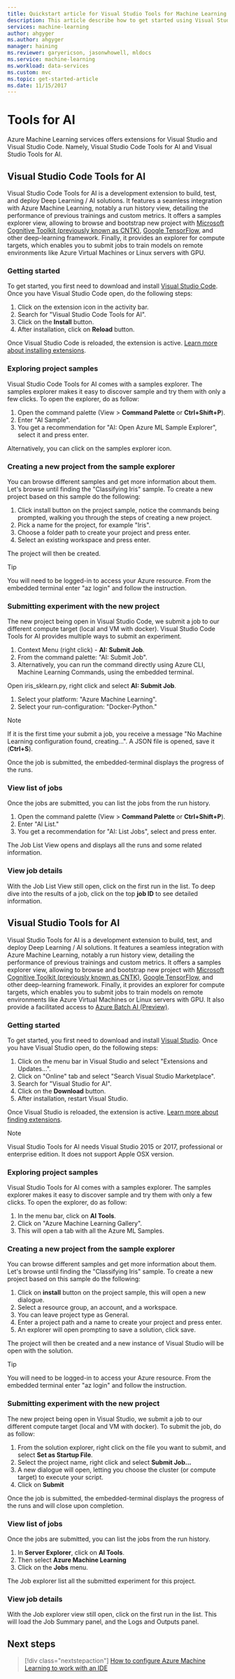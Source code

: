 ```yaml
---
title: Quickstart article for Visual Studio Tools for Machine Learning on Azure | Microsoft Docs
description: This article describe how to get started using Visual Studio Tools for Machine Learning, from creating an experiment, training a model, and operationalizing a web-service.
services: machine-learning
author: ahgyger
ms.author: ahgyger
manager: haining
ms.reviewer: garyericson, jasonwhowell, mldocs
ms.service: machine-learning
ms.workload: data-services
ms.custom: mvc
ms.topic: get-started-article
ms.date: 11/15/2017
---
```


# Tools for AI 
Azure Machine Learning services offers extensions for Visual Studio and Visual Studio Code. Namely, Visual Studio Code Tools for AI and Visual Studio Tools for AI. 

## Visual Studio Code Tools for AI
Visual Studio Code Tools for AI is a development extension to build, test, and deploy Deep Learning / AI solutions. It features a seamless integration with Azure Machine Learning, notably a run history view, detailing the performance of previous trainings and custom metrics. It offers a samples explorer view, allowing to browse and bootstrap new project with  [Microsoft Cognitive Toolkit (previously known as CNTK)](http://www.microsoft.com/en-us/cognitive-toolkit), [Google TensorFlow](https://www.tensorflow.org), and other deep-learning framework. Finally, it provides an explorer for compute targets, which enables you to submit jobs to train models on remote environments like Azure Virtual Machines or Linux servers with GPU. 
 
### Getting started 
To get started, you first need to download and install [Visual Studio Code](https://code.visualstudio.com/Download). Once you have Visual Studio Code open, do the following steps:
1. Click on the extension icon in the activity bar. 
2. Search for "Visual Studio Code Tools for AI". 
3. Click on the **Install** button. 
4. After installation, click on **Reload** button. 

Once Visual Studio Code is reloaded, the extension is active. [Learn more about installing extensions](https://code.visualstudio.com/docs/editor/extension-gallery).

### Exploring project samples
Visual Studio Code Tools for AI comes with a samples explorer. The samples explorer makes it easy to discover sample and try them with only a few clicks. 
To open the explorer, do as follow:   
1. Open the command palette (View > **Command Palette** or **Ctrl+Shift+P**).
2. Enter "AI Sample". 
3. You get a recommendation for "AI: Open Azure ML Sample Explorer", select it and press enter. 

Alternatively, you can click on the samples explorer icon.

### Creating a new project from the sample explorer 
You can browse different samples and get more information about them. Let's browse until finding the "Classifying Iris" sample. 
To create a new project based on this sample do the following:
1. Click install button on the project sample, notice the commands being prompted, walking you through the steps of creating a new project. 
2. Pick a name for the project, for example "Iris".
3. Choose a folder path to create your project and press enter. 
4. Select an existing workspace and press enter.

The project will then be created.

> [!TIP]
> You will need to be logged-in to access your Azure resource. From the embedded terminal enter "az login" and follow the instruction. 

### Submitting experiment with the new project
The new project being open in Visual Studio Code, we submit a job to our different compute target (local and VM with docker).
Visual Studio Code Tools for AI provides multiple ways to submit an experiment. 
1. Context Menu (right click) - **AI: Submit Job**.
2. From the command palette: "AI: Submit Job".
3. Alternatively, you can run the command directly using Azure CLI, Machine Learning Commands, using the embedded terminal.

Open iris_sklearn.py, right click and select **AI: Submit Job**.
1. Select your platform: "Azure Machine Learning".
2. Select your run-configuration: "Docker-Python."

> [!NOTE]
> If it is the first time your submit a job, you receive a message "No Machine Learning configuration found, creating...". A JSON file is opened, save it (**Ctrl+S**).

Once the job is submitted, the embedded-terminal displays the progress of the runs. 

### View list of jobs
Once the jobs are submitted, you can list the jobs from the run history.
1. Open the command palette (View > **Command Palette** or **Ctrl+Shift+P**).
2. Enter "AI List."
3. You get a recommendation for "AI: List Jobs", select and press enter.

The Job List View opens and displays all the runs and some related information.

### View job details
With the Job List View still open, click on the first run in the list.
To deep dive into the results of a job, click on the top **job ID** to see detailed information. 

## Visual Studio Tools for AI
Visual Studio Tools for AI is a development extension to build, test, and deploy Deep Learning / AI solutions. It features a seamless integration with Azure Machine Learning, notably a run history view, detailing the performance of previous trainings and custom metrics. It offers a samples explorer view, allowing to browse and bootstrap new project with  [Microsoft Cognitive Toolkit (previously known as CNTK)](http://www.microsoft.com/en-us/cognitive-toolkit), [Google TensorFlow](https://www.tensorflow.org), and other deep-learning framework. Finally, it provides an explorer for compute targets, which enables you to submit jobs to train models on remote environments like Azure Virtual Machines or Linux servers with GPU. It also provide a facilitated access to [Azure Batch AI (Preview)](https://docs.microsoft.com/en-us/azure/batch-ai/).
 
### Getting started 
To get started, you first need to download and install [Visual Studio](https://www.visualstudio.com/downloads/). Once you have Visual Studio open, do the following steps:
1. Click on the menu bar in Visual Studio and select "Extensions and Updates...".
2. Click on "Online" tab and select "Search Visual Studio Marketplace".
3. Search for "Visual Studio for AI". 
3. Click on the **Download** button. 
4. After installation, restart Visual Studio. 

Once Visual Studio is reloaded, the extension is active. [Learn more about finding extensions](hhttps://docs.microsoft.com/en-us/visualstudio/ide/finding-and-using-visual-studio-extensions).

> [!NOTE]
> Visual Studio Tools for AI needs Visual Studio 2015 or 2017, professional or enterprise edition. It does not support Apple OSX version. 


### Exploring project samples
Visual Studio Tools for AI comes with a samples explorer. The samples explorer makes it easy to discover sample and try them with only a few clicks. 
To open the explorer, do as follow:   
1. In the menu bar, click on **AI Tools**.
2. Click on "Azure Machine Learning Gallery".
3. This will open a tab with all the Azure ML Samples. 

### Creating a new project from the sample explorer 
You can browse different samples and get more information about them. Let's browse until finding the "Classifying Iris" sample. 
To create a new project based on this sample do the following:
1. Click on **install** button on the project sample, this will open a new dialogue. 
2. Select a resource group, an account, and a workspace.
3. You can leave project type as General.
4. Enter a project path and a name to create your project and press enter. 
5. An explorer will open prompting to save a solution, click save. 

The project will then be created and a new instance of Visual Studio will be open with the solution. 

> [!TIP]
> You will need to be logged-in to access your Azure resource. From the embedded terminal enter "az login" and follow the instruction. 

### Submitting experiment with the new project
The new project being open in Visual Studio, we submit a job to our different compute target (local and VM with docker).
To submit the job, do as follow: 
1. From the solution explorer, right click on the file you want to submit, and select **Set as Startup File**.
2. Select the project name, right click and select **Submit Job...**
3. A new dialogue will open, letting you choose the cluster (or compute target) to execute your script.
4. Click on **Submit**

Once the job is submitted, the embedded-terminal displays the progress of the runs and will close upon completion.

### View list of jobs
Once the jobs are submitted, you can list the jobs from the run history.
1. In **Server Explorer**, click on **AI Tools**.
2. Then select **Azure Machine Learning**
3. Click on the **Jobs** menu.

The Job explorer list all the submitted experiment for this project. 

### View job details
With the Job explorer view still open, click on the first run in the list.
This will load the Job Summary panel, and the Logs and Outputs panel.

## Next steps
> [!div class="nextstepaction"]
> [How to configure Azure Machine Learning to work with an IDE](./how-to-configure-your-IDE.md)
